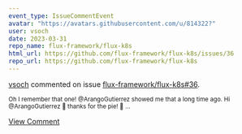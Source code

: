 ```yaml
---
event_type: IssueCommentEvent
avatar: "https://avatars.githubusercontent.com/u/814322?"
user: vsoch
date: 2023-03-31
repo_name: flux-framework/flux-k8s
html_url: https://github.com/flux-framework/flux-k8s/issues/36
repo_url: https://github.com/flux-framework/flux-k8s
---
```


<a href='https://github.com/vsoch' target='_blank'>vsoch</a> commented on issue <a href='https://github.com/flux-framework/flux-k8s/issues/36' target='_blank'>flux-framework/flux-k8s#36</a>.

<small>Oh I remember that one! @ArangoGutierrez showed me that a long time ago. Hi @ArangoGutierrez :wave: thanks for the pie! :pie: ...</small>

<a href='https://github.com/flux-framework/flux-k8s/issues/36' target='_blank'>View Comment</a>